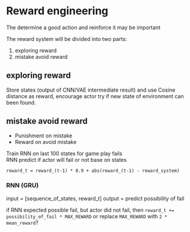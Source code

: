 # Reward engineering
The determine a good action and reinforce it may be important

The reward system will be divided into two parts:
1. exploring reward  
2. mistake avoid reward

## exploring reward
Store states (output of CNN/VAE intermediate result) and use Cosine distance as reward, encourage actor try if new state of environment can been found.

## mistake avoid reward
- Punishment on mistake  
- Reward on avoid mistake  

Train RNN on last 100 states for game play fails  
RNN predict if actor will fail or not base on states  

```
reward_t = reward_(t-1) * 0.9 + abs(reward_(t-1) - reward_system)
```

### RNN (GRU)
input = [sequence_of_states, reward_t]
output = predict possibility of fail

if RNN expected possible fail, but actor did not fail, then `reward_t += possibility_of_fail * MAX_REWARD` or replace `MAX_REWARD` with `2 * mean_reward`?
